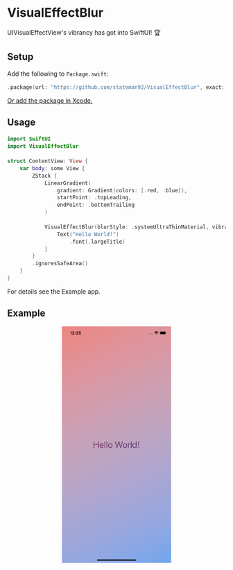 # VisualEffectBlur
UIVisualEffectView's vibrancy has got into SwiftUI! 🏆

## Setup

Add the following to `Package.swift`:

```swift
.package(url: "https://github.com/stateman92/VisualEffectBlur", exact: .init(1, 0, 4))
```

[Or add the package in Xcode.](https://developer.apple.com/documentation/xcode/adding_package_dependencies_to_your_app)

## Usage

```swift
import SwiftUI
import VisualEffectBlur

struct ContentView: View {
    var body: some View {
        ZStack {
            LinearGradient(
                gradient: Gradient(colors: [.red, .blue]),
                startPoint: .topLeading,
                endPoint: .bottomTrailing
            )

            VisualEffectBlur(blurStyle: .systemUltraThinMaterial, vibrancyStyle: .fill) {
                Text("Hello World!")
                    .font(.largeTitle)
            }
        }
        .ignoresSafeArea()
    }
}
```

For details see the Example app.

## Example

<p style="text-align:center;"><img src="https://github.com/stateman92/VisualEffectBlur/blob/main/Resources/screenshot.png?raw=true" width="50%" alt="Example"></p>

